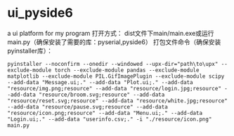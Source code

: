 # ui_pyside6
a ui platform for my program
打开方式：
dist文件下main/main.exe或运行main.py（确保安装了需要的库：pyserial,pyside6）
打包文件命令（确保安装pyinstaller库）：
```
pyinstaller --noconfirm --onedir --windowed --upx-dir="path\to\upx" --exclude-module torch --exclude-module pandas --exclude-module matplotlib --exclude-module PIL.GifImagePlugin --exclude-module scipy --add-data "Message.ui;." --add-data "Plot.ui;." --add-data "resource/img.png;resource" --add-data "resource/login.jpg;resource" --add-data "resource/broom.svg;resource" --add-data "resource/reset.svg;resource" --add-data "resource/white.jpg;resource" --add-data "resource/pause.svg;resource" --add-data "resource/icon.png;resource" --add-data "Menu.ui;." --add-data "Login.ui;." --add-data "userinfo.csv;." -i "./resource/icon.png" main.py
```
